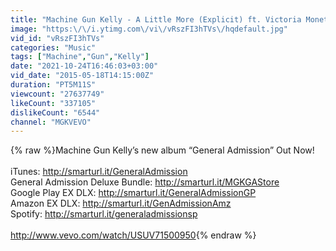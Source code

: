 ```yaml
---
title: "Machine Gun Kelly - A Little More (Explicit) ft. Victoria Monet"
image: "https:\/\/i.ytimg.com\/vi\/vRszFI3hTVs\/hqdefault.jpg"
vid_id: "vRszFI3hTVs"
categories: "Music"
tags: ["Machine","Gun","Kelly"]
date: "2021-10-24T16:46:03+03:00"
vid_date: "2015-05-18T14:15:00Z"
duration: "PT5M11S"
viewcount: "27637749"
likeCount: "337105"
dislikeCount: "6544"
channel: "MGKVEVO"
---
```

{% raw %}Machine Gun Kelly’s new album “General Admission” Out Now!<br /><br />iTunes:  <a rel="nofollow" target="blank" href="http://smarturl.it/GeneralAdmission">http://smarturl.it/GeneralAdmission</a><br />General Admission Deluxe Bundle: <a rel="nofollow" target="blank" href="http://smarturl.it/MGKGAStore">http://smarturl.it/MGKGAStore</a> <br />Google Play EX DLX: <a rel="nofollow" target="blank" href="http://smarturl.it/GeneralAdmissionGP">http://smarturl.it/GeneralAdmissionGP</a><br />Amazon EX DLX: <a rel="nofollow" target="blank" href="http://smarturl.it/GenAdmissionAmz">http://smarturl.it/GenAdmissionAmz</a><br />Spotify: <a rel="nofollow" target="blank" href="http://smarturl.it/generaladmissionsp">http://smarturl.it/generaladmissionsp</a> <br /><br /><a rel="nofollow" target="blank" href="http://www.vevo.com/watch/USUV71500950">http://www.vevo.com/watch/USUV71500950</a>{% endraw %}
